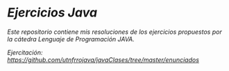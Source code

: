 # <em>Ejercicios Java<em>

Este repositorio contiene mis resoluciones de los ejercicios propuestos por la cátedra Lenguaje de Programación JAVA.

Ejercitación: https://github.com/utnfrrojava/javaClases/tree/master/enunciados
